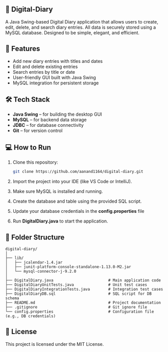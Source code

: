 ## 📝 Digital-Diary
A Java Swing-based Digital Diary application that allows users to create, edit, delete, and search diary entries. All data is securely stored using a MySQL database. Designed to be simple, elegant, and efficient.


## 🚀 Features
- Add new diary entries with titles and dates
- Edit and delete existing entries
- Search entries by title or date
- User-friendly GUI built with Java Swing
- MySQL integration for persistent storage


## 🛠️ Tech Stack
- **Java Swing** – for building the desktop GUI
- **MySQL** – for backend data storage
- **JDBC** – for database connectivity
- **Git** – for version control


## 💻 How to Run

1. Clone this repository:
   ```bash
   git clone https://github.com/aanand1164/digital-diary.git
   
2. Import the project into your IDE (like VS Code or IntelliJ).

3. Make sure MySQL is installed and running.

4. Create the database and table using the provided SQL script.

5. Update your database credentials in the **config.properties** file

6. Run **DigitalDiary.java** to start the application.


## 📁 Folder Structure
```
digital-diary/
│
├── lib/
│   ├── jcalendar-1.4.jar
│   ├── junit-platform-console-standalone-1.13.0-M2.jar
│   └── mysql-connector-j-9.2.0
│
├── DigitalDiary.java                        # Main application code
├── DigitalDiaryUnitTests.java               # Unit test cases
├── DigitalDiaryIntegrationTests.java        # Integration test cases
├── DigitalDiaryDB.sql                       # SQL script for DB schema
├── README.md                                # Project documentation
├── .gitignore                               # Git ignore file
└── config.properties                        # Configuration file (e.g., DB credentials)
```


## 📄 License
This project is licensed under the MIT License.
